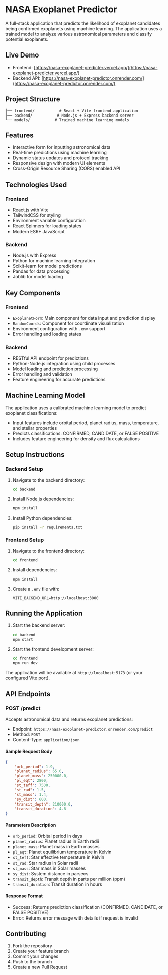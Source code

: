 # NASA Exoplanet Predictor

A full-stack application that predicts the likelihood of exoplanet candidates being confirmed exoplanets using machine learning. The application uses a trained model to analyze various astronomical parameters and classify potential exoplanets.

## Live Demo

- Frontend: [https://nasa-exoplanet-predicter.vercel.app/](https://nasa-exoplanet-predicter.vercel.app/)
- Backend API: [https://nasa-exoplanet-predictor.onrender.com/](https://nasa-exoplanet-predictor.onrender.com/)

## Project Structure

```
├── frontend/           # React + Vite frontend application
├── backend/           # Node.js + Express backend server
└── models/           # Trained machine learning models
```

## Features

- Interactive form for inputting astronomical data
- Real-time predictions using machine learning
- Dynamic status updates and protocol tracking
- Responsive design with modern UI elements
- Cross-Origin Resource Sharing (CORS) enabled API

## Technologies Used

### Frontend
- React.js with Vite
- TailwindCSS for styling
- Environment variable configuration
- React Spinners for loading states
- Modern ES6+ JavaScript

### Backend
- Node.js with Express
- Python for machine learning integration
- Scikit-learn for model predictions
- Pandas for data processing
- Joblib for model loading

## Key Components

### Frontend
- `ExoplanetForm`: Main component for data input and prediction display
- `RandomCoords`: Component for coordinate visualization
- Environment configuration with `.env` support
- Error handling and loading states

### Backend
- RESTful API endpoint for predictions
- Python-Node.js integration using child processes
- Model loading and prediction processing
- Error handling and validation
- Feature engineering for accurate predictions

## Machine Learning Model
The application uses a calibrated machine learning model to predict exoplanet classifications:
- Input features include orbital period, planet radius, mass, temperature, and stellar properties
- Predicts classifications: CONFIRMED, CANDIDATE, or FALSE POSITIVE
- Includes feature engineering for density and flux calculations

## Setup Instructions

### Backend Setup
1. Navigate to the backend directory:
   ```bash
   cd backend
   ```
2. Install Node.js dependencies:
   ```bash
   npm install
   ```
3. Install Python dependencies:
   ```bash
   pip install -r requirements.txt
   ```

### Frontend Setup
1. Navigate to the frontend directory:
   ```bash
   cd frontend
   ```
2. Install dependencies:
   ```bash
   npm install
   ```
3. Create a `.env` file with:
   ```
   VITE_BACKEND_URL=http://localhost:3000
   ```

## Running the Application

1. Start the backend server:
   ```bash
   cd backend
   npm start
   ```

2. Start the frontend development server:
   ```bash
   cd frontend
   npm run dev
   ```

The application will be available at `http://localhost:5173` (or your configured Vite port).

## API Endpoints

### POST /predict
Accepts astronomical data and returns exoplanet predictions:
- Endpoint: `https://nasa-exoplanet-predictor.onrender.com/predict`
- Method: `POST`
- Content-Type: `application/json`

#### Sample Request Body
```json
{
    "orb_period": 1.9,
    "planet_radius": 65.0,
    "planet_mass": 250000.0,
    "pl_eqt": 2800,
    "st_teff": 7500,
    "st_rad": 1.5,
    "st_mass": 1.4,
    "sy_dist": 600,
    "transit_depth": 210000.0,
    "transit_duration": 4.8
}
```

#### Parameters Description
- `orb_period`: Orbital period in days
- `planet_radius`: Planet radius in Earth radii
- `planet_mass`: Planet mass in Earth masses
- `pl_eqt`: Planet equilibrium temperature in Kelvin
- `st_teff`: Star effective temperature in Kelvin
- `st_rad`: Star radius in Solar radii
- `st_mass`: Star mass in Solar masses
- `sy_dist`: System distance in parsecs
- `transit_depth`: Transit depth in parts per million (ppm)
- `transit_duration`: Transit duration in hours

#### Response Format
- Success: Returns prediction classification (CONFIRMED, CANDIDATE, or FALSE POSITIVE)
- Error: Returns error message with details if request is invalid

## Contributing

1. Fork the repository
2. Create your feature branch
3. Commit your changes
4. Push to the branch
5. Create a new Pull Request